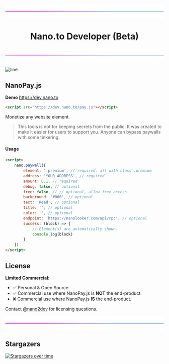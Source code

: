 ![line](https://github.com/fwd/n2/raw/master/.github/line.png)

<h1 align="center">Nano.to Developer (Beta)</h1>

![line](https://github.com/fwd/n2/raw/master/.github/line.png)

![line](https://github.com/fwd/nano-pay/raw/master/img/splash.png)

## NanoPay.js

**Demo** https://dev.nano.to

```html
<script src="https://dev.nano.to/pay.js"></script>
```

Monetize any website element.

> This tools is not for keeping secrets from the public. It was created to make it easier for users to support you. Anyone can bypass paywalls with some tinkering.

#### Usage

```html
<script>
    nano.paywall({ 
        element: '.premium', // required, all with class .premium
        address: 'YOUR_ADDRESS', // required
        amount: 0.1, // required
        debug: false, // optional
        free: false, // // optional, allow free access
        background: '#000', // optional
        text: 'Read', // optional
        title: '', // optional
        color: '', // optional
        endpoint: 'https://nanolooker.com/api/rpc', // optional
        success: (block) => {
            // Element(s) are automatically shown.
            console.log(block)
        }
    })
</script>
```

## License

**Limited Commercial:**

- ✅ Personal & Open Source
- ✅ Commercial use where NanoPay.js is **NOT** the end-product.
- ❌ Commercial use where NanoPay.js **IS** the end-product.

Contact [@nano2dev](mailto:support@nano.to) for licensing questions.

![line](https://github.com/fwd/n2/raw/master/.github/line.png)

## Stargazers

[![Stargazers over time](https://starchart.cc/fwd/nano-pay.svg)](https://github.com/fwd/nano-pay)
